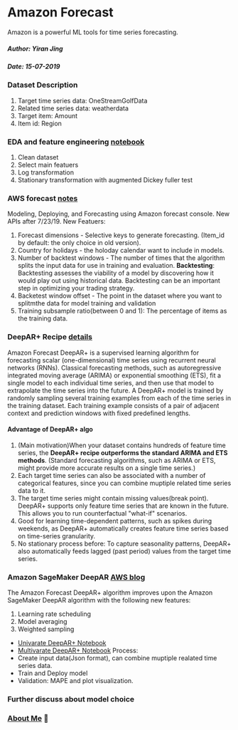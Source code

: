# Amazon Forecast
Amazon is a powerful ML tools for time series forecasting. 
##### Author: Yiran Jing
##### Date: 15-07-2019
### Dataset Description
1. Target time series data: OneStreamGolfData
2. Related time series data: weatherdata
3. Target item: Amount
4. Item id: Region
### EDA and feature engineering [notebook](https://github.com/YiranJing/BigDataAnalysis/blob/master/AWS_Forecast_GolfwithWeather/notebook/EDA_FeatureEngineer-key_region.ipynb)
1. Clean dataset
2. Select main featuers
3. Log transformation
4. Stationary transformation with augmented Dickey fuller test

### AWS forecast [notes](https://github.com/YiranJing/BigDataAnalysis/blob/master/AWS_Forecast_GolfwithWeather/Amazon_Forecast_notes.pdf)
Modeling, Deploying, and Forecasting using Amazon forecast console.
New APIs after 7/23/19. New Featuers:
1. Forecast dimensions - Selective keys to generate forecasting. (Item_id by default: the only choice in old version).
2. Country for holidays - the holoday calendar want to include in models.
3. Number of backtest windows - The number of times that the algorithm splits the input data for use in training and evaluation. **Backtesting**: Backtesting assesses the viability of a model by discovering how it would play out using historical data. Backtesting can be an important step in optimizing your trading strategy.
4. Backetest window offset - The point in the dataset where you want to splitmthe data for model training and validation
5. Training subsample ratio(between 0 and 1): The percentage of items as the training data. 



### DeepAR+ Recipe [details](https://docs.aws.amazon.com/forecast/latest/dg/aws-forecast-recipe-deeparplus.html#aws-forecast-recipe-deeparplus-how-it-works)
Amazon Forecast DeepAR+ is a supervised learning algorithm for forecasting scalar (one-dimensional) time series using recurrent neural networks (RNNs). Classical forecasting methods, such as autoregressive integrated moving average (ARIMA) or exponential smoothing (ETS), fit a single model to each individual time series, and then use that model to extrapolate the time series into the future. 
A DeepAR+ model is trained by randomly sampling several training examples from each of the time series in the training dataset. Each training example consists of a pair of adjacent context and prediction windows with fixed predefined lengths.
#### Advantage of DeepAR+ algo
1. (Main motivation)When your dataset contains hundreds of feature time series, the **DeepAR+ recipe outperforms the standard ARIMA and ETS methods**. (Standard forecasting algorithms, such as ARIMA or ETS, might provide more accurate results on a single time series.)
2. Each target time series can also be associated with a number of categorical features, since you can combine muptiple related time series data to it. 
3. The target time series might contain missing values(break point). DeepAR+ supports only feature time series that are known in the future. This allows you to run counterfactual "what-if" scenarios.
4. Good for learning time-dependent patterns, such as spikes during weekends, as DeepAR+ automatically creates feature time series based on time-series granularity.
5. No stationary process before: To capture seasonality patterns, DeepAR+ also automatically feeds lagged (past period) values from the target time series. 

### Amazon SageMaker DeepAR [AWS blog](https://aws.amazon.com/blogs/machine-learning/now-available-in-amazon-sagemaker-deepar-algorithm-for-more-accurate-time-series-forecasting/)
The Amazon Forecast DeepAR+ algorithm improves upon the Amazon SageMaker DeepAR algorithm with the following new features:
1. Learning rate scheduling
2. Model averaging
3. Weighted sampling
- [Univarate DeepAR+ Notebook](https://github.com/YiranJing/BigDataAnalysis/blob/master/AWS_Forecast_GolfwithWeather/notebook/Univariate_DeepAR_Train_Deploy_Validation.ipynb) 
- [Multivarate DeepAR+ Notebook](https://github.com/YiranJing/BigDataAnalysis/blob/master/AWS_Forecast_GolfwithWeather/notebook/Multivariate_DeepAR_Train_Deploy_Validation.ipynb)
Process:
- Create input data(Json format), can combine muptiple realated time series data.
- Train and Deploy model
- Validation: MAPE and plot visualization.


### Further discuss about model choice


### [About Me](https://github.com/YiranJing/AboutMe/blob/master/README.md) 🌱
